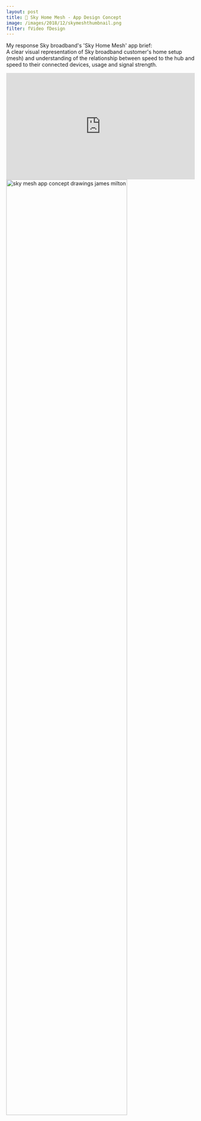 ```yaml
---
layout: post
title: 📶 Sky Home Mesh - App Design Concept
image: /images/2018/12/skymeshthumbnail.png
filter: fVideo fDesign
---
```


My response Sky broadband's 'Sky Home Mesh' app brief:	 
A clear visual representation of Sky broadband customer's home setup (mesh) and understanding of the relationship between speed to the hub and speed to their connected devices, usage and signal strength. 	  
	    
	  
<style>.embed-container { position: relative; padding-bottom: 56.25%; height: 0; overflow: hidden; max-width: 100%; } .embed-container iframe, .embed-container object, .embed-container embed { position: absolute; top: 0; left: 0; width: 100%; height: 100%; }</style><div class='embed-container'><iframe src='https://www.youtube.com/embed/6Ems5isTrTw' frameborder='0' allowfullscreen></iframe></div>	 	

	  	
<img src="{{ site.baseurl }}/images/2018/12/sky_app_drawing_flow-min.png" alt="sky mesh app concept drawings james milton" width="80%">
